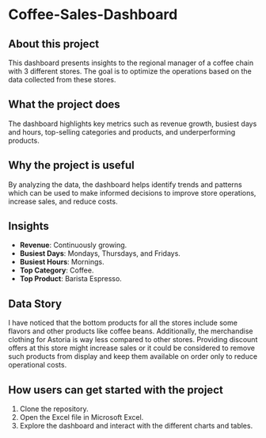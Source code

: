 # Coffee-Sales-Dashboard

## About this project
This dashboard presents insights to the regional manager of a coffee chain with 3 different stores. The goal is to optimize the operations based on the data collected from these stores.

## What the project does
The dashboard highlights key metrics such as revenue growth, busiest days and hours, top-selling categories and products, and underperforming products.

## Why the project is useful
By analyzing the data, the dashboard helps identify trends and patterns which can be used to make informed decisions to improve store operations, increase sales, and reduce costs.

## Insights
- **Revenue**: Continuously growing.
- **Busiest Days**: Mondays, Thursdays, and Fridays.
- **Busiest Hours**: Mornings.
- **Top Category**: Coffee.
- **Top Product**: Barista Espresso.

## Data Story
I have noticed that the bottom products for all the stores include some flavors and other products like coffee beans. Additionally, the merchandise clothing for Astoria is way less compared to other stores. Providing discount offers at this store might increase sales or it could be considered to remove such products from display and keep them available on order only to reduce operational costs.

## How users can get started with the project
1. Clone the repository.
2. Open the Excel file in Microsoft Excel.
3. Explore the dashboard and interact with the different charts and tables.
